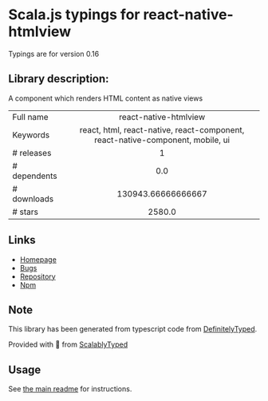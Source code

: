 
# Scala.js typings for react-native-htmlview

Typings are for version 0.16

## Library description:
A component which renders HTML content as native views

|                    |                 |
| ------------------ | :-------------: |
| Full name          | react-native-htmlview |
| Keywords           | react, html, react-native, react-component, react-native-component, mobile, ui |
| # releases         | 1 |
| # dependents       | 0.0 |
| # downloads        | 130943.66666666667 |
| # stars            | 2580.0 |

## Links
- [Homepage](https://github.com/jsdf/react-native-htmlview)
- [Bugs](https://github.com/jsdf/react-native-htmlview/issues)
- [Repository](https://github.com/jsdf/react-native-htmlview)
- [Npm](https://www.npmjs.com/package/react-native-htmlview)
    


## Note
This library has been generated from typescript code from [DefinitelyTyped](https://definitelytyped.org).

Provided with :purple_heart: from [ScalablyTyped](https://github.com/oyvindberg/ScalablyTyped)

## Usage
See [the main readme](../../readme.md) for instructions.


